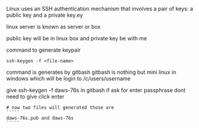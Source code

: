 Linux uses an SSH authentication mechanism that involves a pair of keys: a public key and a private key.ey

linux server is known as server or box

public key will be in linux box and private key be with me

command to generate keypair

````
ssh-keygen -f <file-name>
``````

command is generates by gitbash gitbash is nothing but mini linux in windows which will be login to /c/users/username

give ssh-keygen -f daws-76s in gitbash if ask for enter passphrase dont need to give click enter



``````
# now two files will generated those are
`````
daws-76s.pub and daws-76s
`````



